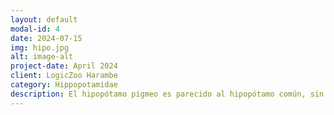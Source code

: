 ```yaml
---
layout: default
modal-id: 4
date: 2024-07-15
img: hipo.jpg
alt: image-alt
project-date: April 2024
client: LogicZoo Harambe
category: Hippopotamidae
description: El hipopótamo pigmeo es parecido al hipopótamo común, sin embargo, presenta algunas adaptaciones según su modo de vida. Una de las características más resaltantes del hipopótamo pigmeo es la forma de sus patas, pues son más extendidas y no tan palmeadas, lo que le permite movilizarse con frecuencia en la tierra. Lamentablemente se encuentra en peligro de extinción.
---
```

